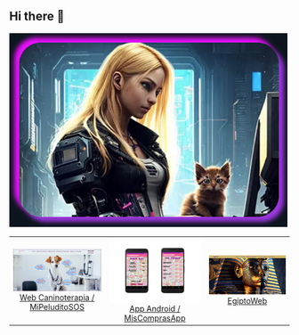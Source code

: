 ## Hi there 👋
<img src="MiPortfolio/img/otras/fotoContacto2.png" width="500px;" alt="fotoContacto2"/>
<!--
**Quake006/Quake006** is a ✨ _special_ ✨ repository because its `README.md` (this file) appears on your GitHub profile.

Here are some ideas to get you started:

- 🔭 I’m currently working on ...
- 🌱 I’m currently learning ...
- 👯 I’m looking to collaborate on ...
- 🤔 I’m looking for help with ...
- 💬 Ask me about ...
- 📫 How to reach me: ...
- 😄 Pronouns: ...
- ⚡ Fun fact: ...
-->
<!--START_SECTION:proyectos-->
<table>
  <tr>
    <td align="center">
      <a href="MiPortfolio/img/proyectos/miPeluditoSOS.png">
        <img src="MiPortfolio/img/proyectos/miPeluditoSOS.png" width="300px;" alt="MiPeluditoSOS"/>
      </a>
      <br />
      <a href="MiPortfolio/img/proyectos/miPeluditoSOS.png">Web Caninoterapia / MiPeluditoSOS</a>
    </td>
    <td align="center">
      <a href="MiPortfolio/pdf/Proyecto Integrado-Raquel Casares De la Poza.pdf">
        <img src="MiPortfolio/img/proyectos//misCompras.png" width="300px;" alt="MisComprasApp"/>
      </a>
      <br />
      <a href="MiPortfolio/pdf/Proyecto Integrado-Raquel Casares De la Poza.pdf">App Android / MisComprasApp</a>
    </td>
    <td align="center">
      <a href="https://66769bc1ff107b66af3e5048--statuesque-starlight-321dab.netlify.app/">
         <img src="MiPortfolio/img/proyectos/egiptoWeb.png" width="300px;" alt="EgiptoWeb"/>
      </a>
      <br />
      <a href="https://66769bc1ff107b66af3e5048--statuesque-starlight-321dab.netlify.app/">EgiptoWeb</a>
    </td>
  </tr>
